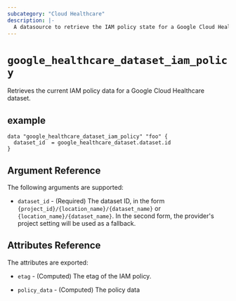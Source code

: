 ```yaml
---
subcategory: "Cloud Healthcare"
description: |-
  A datasource to retrieve the IAM policy state for a Google Cloud Healthcare dataset.
---
```



# `google_healthcare_dataset_iam_policy`
Retrieves the current IAM policy data for a Google Cloud Healthcare dataset.

## example

```hcl
data "google_healthcare_dataset_iam_policy" "foo" {
  dataset_id  = google_healthcare_dataset.dataset.id
}
```

## Argument Reference

The following arguments are supported:

* `dataset_id` - (Required) The dataset ID, in the form
    `{project_id}/{location_name}/{dataset_name}` or
    `{location_name}/{dataset_name}`. In the second form, the provider's
    project setting will be used as a fallback.

## Attributes Reference

The attributes are exported:

* `etag` - (Computed) The etag of the IAM policy.

* `policy_data` - (Computed) The policy data
